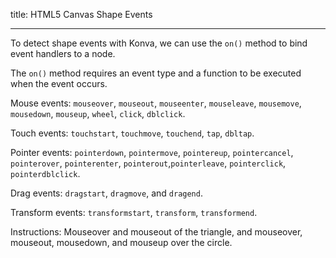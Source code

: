 title: HTML5 Canvas Shape Events

---

To detect shape events with Konva, we can use the `on()` method to bind event handlers to a node.

The `on()` method requires an event type and a function to be executed when the event occurs.

Mouse events: `mouseover`, `mouseout`, `mouseenter`, `mouseleave`, `mousemove`, `mousedown`, `mouseup`, `wheel`, `click`, `dblclick`.

Touch events: `touchstart`, `touchmove`, `touchend`, `tap`, `dbltap`.

Pointer events: `pointerdown`, `pointermove`, `pointereup`, `pointercancel`, `pointerover`, `pointerenter`, `pointerout`,`pointerleave`, `pointerclick`, `pointerdblclick`.

Drag events: `dragstart`, `dragmove`, and `dragend`.

Transform events: `transformstart`, `transform`, `transformend`.

Instructions: Mouseover and mouseout of the triangle, and mouseover, mouseout, mousedown, and mouseup over the circle.

<!-- {% iframe /downloads/code/events/Binding_Events.html %} -->

<!-- {% include_code Konva Binding_Events Demo events/Binding_Events.html %} -->
